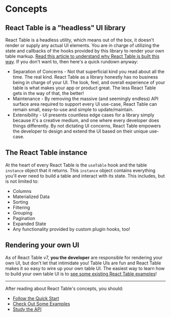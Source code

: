 # Concepts

## React Table is a "headless" UI library

React Table is a headless utility, which means out of the box, it doesn't render or supply any actual UI elements. You are in charge of utilizing the state and callbacks of the hooks provided by this library to render your own table markup. [Read this article to understand why React Table is built this way](https://www.merrickchristensen.com/articles/headless-user-interface-components/). If you don't want to, then here's a quick rundown anyway:

- Separation of Concerns - Not that superficial kind you read about all the time. The real kind. React Table as a library honestly has no business being in charge of your UI. The look, feel, and overall experience of your table is what makes your app or product great. The less React Table gets in the way of that, the better!
- Maintenance - By removing the massive (and seemingly endless) API surface area required to support every UI use-case, React Table can remain small, easy-to-use and simple to update/maintain.
- Extensibility - UI presents countless edge cases for a library simply because it's a creative medium, and one where every developer does things differently. By not dictating UI concerns, React Table empowers the developer to design and extend the UI based on their unique use-case.

## The React Table instance

At the heart of every React Table is the `useTable` hook and the table `instance` object that it returns. This `instance` object contains everything you'll ever need to build a table and interact with its state. This includes, but is not limited to:

- Columns
- Materialized Data
- Sorting
- Filtering
- Grouping
- Pagination
- Expanded State
- Any functionality provided by custom plugin hooks, too!

## Rendering your own UI

As of React Table v7, **you the developer** are responsible for rendering your own UI, but don't let that intimidate you! Table UIs are fun and React Table makes it so easy to wire up your own table UI. The easiest way to learn how to build your own table UI is to [see some existing React Table examples](./examples)!

---

After reading about React Table's concepts, you should:

- [Follow the Quick Start](./quickstart.mdx)
- [Check Out Some Examples](./examples)
- [Study the API](./api)

